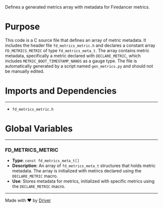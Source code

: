<!--------------------------------------------------------------------------------->
<!-- IMPORTANT: This file is auto-generated by Driver (https://driver.ai). -------->
<!-- Manual edits may be overwritten on future commits. --------------------------->
<!--------------------------------------------------------------------------------->

Defines a generated metrics array with metadata for Firedancer metrics.

# Purpose
This code is a C source file that defines an array of metric metadata. It includes the header file `fd_metrics_metric.h` and declares a constant array `FD_METRICS_METRIC` of type `fd_metrics_meta_t`. The array contains metric metadata, specifically a metric declared with `DECLARE_METRIC`, which includes `METRIC_BOOT_TIMESTAMP_NANOS` as a gauge type. The file is automatically generated by a script named `gen_metrics.py` and should not be manually edited.
# Imports and Dependencies

---
- `fd_metrics_metric.h`


# Global Variables

---
### FD\_METRICS\_METRIC
- **Type**: ``const fd_metrics_meta_t[]``
- **Description**: An array of `fd_metrics_meta_t` structures that holds metric metadata. The array is initialized with metrics declared using the `DECLARE_METRIC` macro.
- **Use**: Stores metadata for metrics, initialized with specific metrics using the `DECLARE_METRIC` macro.



---
Made with ❤️ by [Driver](https://www.driver.ai/)